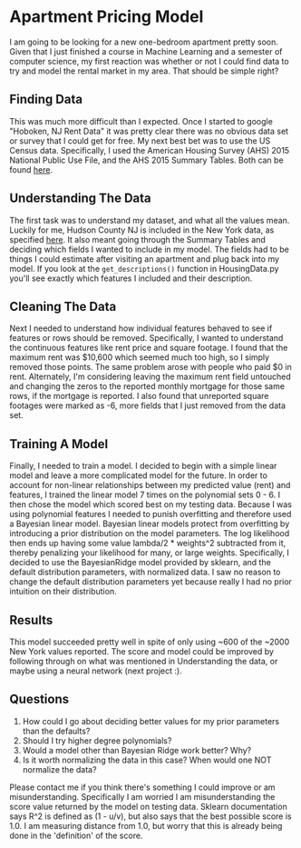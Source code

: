 
# Apartment Pricing Model
I am going to be looking for a new one-bedroom apartment pretty soon. Given that I just finished a course in Machine Learning and a semester of computer science, my first reaction was whether or not I could find data to try and model the rental market in my area. That should be simple right?

## Finding Data
This was much more difficult than I expected. Once I started to google "Hoboken, NJ Rent Data" it was pretty clear there was no obvious data set or survey that I could get for free. My next best bet was to use the US Census data. Specifically, I used the American Housing Survey (AHS) 2015 National Public Use File, and the AHS 2015 Summary Tables. Both can be found [here](https://www.census.gov/programs-surveys/ahs.html).

## Understanding The Data
The first task was to understand my dataset, and what all the values mean. Luckily for me, Hudson County NJ is included in the New York data, as specified [here](https://www.census.gov/programs-surveys/ahs/data/interactive/docs/2013%20v%202015%20Metro%20Areas.pdf). It also meant going through the Summary Tables and deciding which fields I wanted to include in my model. The fields had to be things I could estimate after visiting an apartment and plug back into my model. If you look at the ```get_descriptions()``` function in HousingData.py you'll see exactly which features I included and their description.

## Cleaning The Data
Next I needed to understand how individual features behaved to see if features or rows should be removed. Specifically, I wanted to understand the continuous features like rent price and square footage. I found that the maximum rent was $10,600 which seemed much too high, so I simply removed those points. The same problem arose with people who paid $0 in rent. Alternately, I'm considering leaving the maximum rent field untouched and changing the zeros to the reported monthly mortgage for those same rows, if the mortgage is reported. I also found that unreported square footages were marked as -6, more fields that I just removed from the data set. 

## Training A Model
Finally, I needed to train a model. I decided to begin with a simple linear model and leave a more complicated model for the future. In order to account for non-linear relationships between my predicted value (rent) and features, I trained the linear model 7 times on the polynomial sets 0 - 6. I then chose the model which scored best on my testing data. Because I was using polynomial features I needed to punish overfitting and therefore used a Bayesian linear model. Bayesian linear models protect from overfitting by introducing a prior distribution on the model parameters. The log likelihood then ends up having some value lambda/2 * weights^2 subtracted from it, thereby penalizing your likelihood for many, or large weights. Specifically, I decided to use the BayesianRidge model provided by sklearn, and the default distribution parameters, with normalized data. I saw no reason to change the default distribution parameters yet because really I had no prior intuition on their distribution.

## Results
This model succeeded pretty well in spite of only using ~600 of the ~2000 New York values reported. The score and model could be improved by following through on what was mentioned in Understanding the data, or maybe using a neural network (next project :).   

## Questions
1. How could I go about deciding better values for my prior parameters than the defaults?
2. Should I try higher degree polynomials?
3. Would a model other than Bayesian Ridge work better? Why?
4. Is it worth normalizing the data in this case? When would one NOT normalize the data?

Please contact me if you think there's something I could improve or am misunderstanding. Specifically I am worried I am misunderstanding the score value returned by the model on testing data. Sklearn documentation says R^2 is defined as (1 - u/v), but also says that the best possible score is 1.0. I am measuring distance from 1.0, but worry that this is already being done in the 'definition' of the score.
